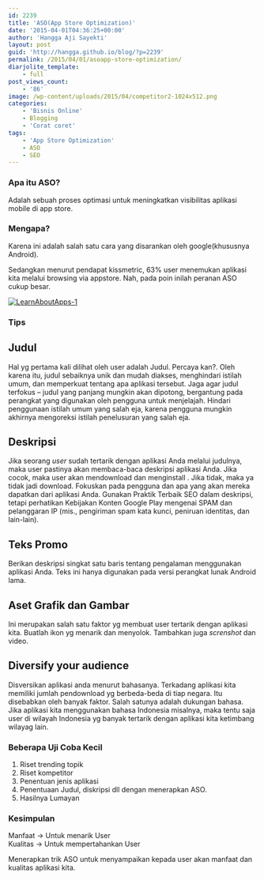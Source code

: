 ```yaml
---
id: 2239
title: 'ASO(App Store Optimization)'
date: '2015-04-01T04:36:25+00:00'
author: 'Hangga Aji Sayekti'
layout: post
guid: 'http://hangga.github.io/blog/?p=2239'
permalink: /2015/04/01/asoapp-store-optimization/
diarjolite_template:
    - full
post_views_count:
    - '86'
image: /wp-content/uploads/2015/04/competitor2-1024x512.png
categories:
    - 'Bisnis Online'
    - Blogging
    - 'Corat coret'
tags:
    - 'App Store Optimization'
    - ASO
    - SEO
---
```


### Apa itu ASO?

Adalah sebuah proses optimasi untuk meningkatkan visibilitas aplikasi mobile di app store.

### Mengapa?

Karena ini adalah salah satu cara yang disarankan oleh google(khususnya Android).

Sedangkan menurut pendapat kissmetric, 63% user menemukan aplikasi kita melalui browsing via appstore. Nah, pada poin inilah peranan ASO cukup besar.

[![LearnAboutApps-1](http://hangga.github.io/blog1/wp-content/uploads/2015/04/LearnAboutApps-1.png)](http://hangga.github.io/blog1/wp-content/uploads/2015/04/LearnAboutApps-1.png)

### Tips

## Judul

Hal yg pertama kali dilihat oleh user adalah Judul. Percaya kan?. Oleh karena itu, judul sebaiknya unik dan mudah diakses, menghindari istilah umum, dan memperkuat tentang apa aplikasi tersebut. Jaga agar judul terfokus – judul yang panjang mungkin akan dipotong, bergantung pada perangkat yang digunakan oleh pengguna untuk menjelajah. Hindari penggunaan istilah umum yang salah eja, karena pengguna mungkin akhirnya mengoreksi istilah penelusuran yang salah eja.

## Deskripsi

Jika seorang *user* sudah tertarik dengan aplikasi Anda melalui judulnya, maka user pastinya akan membaca-baca deskripsi aplikasi Anda. Jika cocok, maka user akan mendownload dan menginstall . Jika tidak, maka ya tidak jadi download. Fokuskan pada pengguna dan apa yang akan mereka dapatkan dari aplikasi Anda. Gunakan Praktik Terbaik SEO dalam deskripsi, tetapi perhatikan Kebijakan Konten Google Play mengenai SPAM dan pelanggaran IP (mis., pengiriman spam kata kunci, peniruan identitas, dan lain-lain).

## Teks Promo

Berikan deskripsi singkat satu baris tentang pengalaman menggunakan aplikasi Anda. Teks ini hanya digunakan pada versi perangkat lunak Android lama.

## Aset Grafik dan Gambar

Ini merupakan salah satu faktor yg membuat user tertarik dengan aplikasi kita. Buatlah ikon yg menarik dan menyolok. Tambahkan juga *screnshot* dan video.

## Diversify your audience

Disversikan aplikasi anda menurut bahasanya. Terkadang aplikasi kita memiliki jumlah pendownload yg berbeda-beda di tiap negara. Itu disebabkan oleh banyak faktor. Salah satunya adalah dukungan bahasa. Jika aplikasi kita menggunakan bahasa Indonesia misalnya, maka tentu saja user di wilayah Indonesia yg banyak tertarik dengan aplikasi kita ketimbang wilayag lain.

### Beberapa Uji Coba Kecil

1. Riset trending topik
2. Riset kompetitor
3. Penentuan jenis aplikasi
4. Penentuaan Judul, diskripsi dll dengan menerapkan ASO.
5. Hasilnya Lumayan

### Kesimpulan

Manfaat → Untuk menarik User  
Kualitas → Untuk mempertahankan User

Menerapkan trik ASO untuk menyampaikan kepada user akan manfaat dan kualitas aplikasi kita.